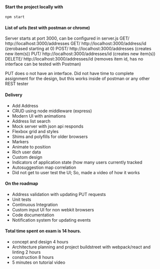 #### Start the project locally with
`npm start`

#### List of urls (test with postman or chrome)
Server starts at port 3000, can be configured in server.js
GET/ http://localhost:3000/addresses 
GET/ http://localhost:3000/address/id (zerobased starting at 0)
POST/ http://localhost:3000/addresses (creates new item(s))
PUT/ http://localhost:3000/addresses/id (creates new item(s))
DELETE/ http://localhost:3000/addresses/id (removes item id, has no interface can be tested with Postman)

PUT does o not have an interface. Did not have time to complete assignment for the design, but this works inside of postman or any other REST tester

#### Delivery
- Add Address
- CRUD using node middleware (express)
- Modern UI with animations
- Address list search
- Mock server with json api responds
- Flexbox grid and styles
- Shims and polyfills for older browsers
- Markers
- Animate to position
- Rich user data
- Custom design
- Indicators of application state (how many users currently tracked
- Autosuggestion map correlation 
- Did not get to user test the UI; So, made a video of how it works 

#### On the roadmap
- Address validation with updating PUT requests
- Unit tests
- Continuous Integration
- Custom input UI for non webkit browsers
- Code documentation
- Notification system for updating events

#### Total time spent on exam is 14 hours. 
- concept and design 4 hours
- Architecture planning and project buildstreet with webpack/react and linting 2 hours
- construction 8 hours
- 5 minutes on tutorial video